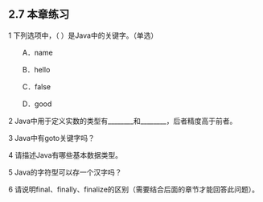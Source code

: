 ## 2.7  本章练习

 

1  下列选项中，（    ）是Java中的关键字。（单选）

&emsp;&emsp;A．name

&emsp;&emsp;B．hello

&emsp;&emsp;C．false

&emsp;&emsp;D．good

2  Java中用于定义实数的类型有________和________，后者精度高于前者。

3  Java中有goto关键字吗？

 

 

4  请描述Java有哪些基本数据类型。

 

 

5  Java的字符型可以存一个汉字吗？

 

 

6  请说明final、finally、finalize的区别（需要结合后面的章节才能回答此问题）。

 

 

 